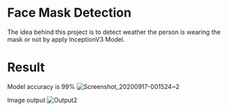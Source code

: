 # Face Mask Detection
The idea behind this project is to detect weather the person is wearing the mask or not by apply InceptionV3 Model.


# Result
Model accuracy is 99%
![Screenshot_20200917-001524~2](https://user-images.githubusercontent.com/67736291/93380848-6ce88680-f87d-11ea-9f42-fceb069b124d.png)

Image output
![Output2](https://user-images.githubusercontent.com/67736291/93380366-c7cdae00-f87c-11ea-8af9-8c221c8b7ca0.jpg)
